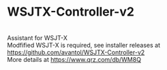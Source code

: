 # WSJTX-Controller-v2
<br>Assistant for WSJT-X
<br>Modfified WSJT-X is required, see installer releases at https://github.com/avantol/WSJTX-Controller-v2
<br>More details at https://www.qrz.com/db/WM8Q
